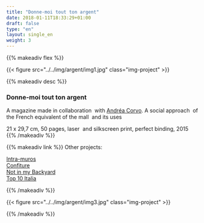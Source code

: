 ```yaml
---
title: "Donne-moi tout ton argent"
date: 2018-01-11T18:33:29+01:00
draft: false
type: "en"
layout: single_en
weight: 3
---
```


{{% makeadiv flex %}}

{{< figure src="../../img/argent/img1.jpg" class="img-project" >}}

{{% makeadiv desc %}}
### Donne-moi tout ton argent

A magazine made in collaboration  with [Andréa Corvo](http://andreacorvo.com/). A social approach  of the French equivalent of the mall  and its uses

21 x 29,7 cm, 50 pages, laser  and silkscreen print, perfect binding, 2015
{{% /makeadiv %}}

{{% makeadiv link %}}
Other projects:

[Intra-muros](http://www.carolinesorin.com/en/intramuros)  
[Confiture](http://www.carolinesorin.com/en/confiture)  
[Not in my Backyard](http://www.carolinesorin.com/en/backyard)  
[Top 10 Italia](http://www.carolinesorin.com/en/italia)  

{{% /makeadiv %}}

{{< figure src="../../img/argent/img3.jpg" class="img-project" >}}

{{% /makeadiv %}}